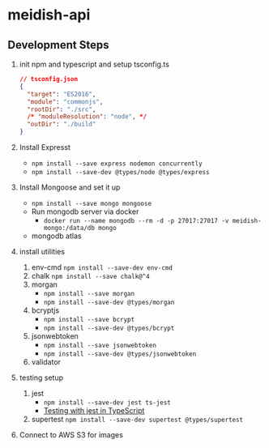 # meidish-api

## Development Steps

1. init npm and typescript and setup tsconfig.ts

   ```json
   // tsconfig.json
   {
     "target": "ES2016",
     "module": "commonjs",
     "rootDir": "./src",
     /* "moduleResolution": "node", */
     "outDir": "./build"
   }
   ```

2. Install Expresst

   - `npm install --save express nodemon concurrently`
   - `npm install --save-dev @types/node @types/express`

3. Install Mongoose and set it up

   - `npm install --save mongo mongoose`
   - Run mongodb server via docker
     - `docker run --name mongodb --rm -d -p 27017:27017 -v meidish-mongo:/data/db mongo`
   - mongodb atlas

4. install utilities

   1. env-cmd
      `npm install --save-dev env-cmd`
   2. chalk
      `npm install --save chalk@^4`
   3. morgan
      - `npm install --save morgan`
      - `npm install --save-dev @types/morgan`
   4. bcryptjs
      - `npm install --save bcrypt`
      - `npm install --save-dev @types/bcrypt`
   5. jsonwebtoken
      - `npm install --save jsonwebtoken`
      - `npm install --save-dev @types/jsonwebtoken`
   6. validator

5. testing setup

   1. jest
      - `npm install --save-dev jest ts-jest`
      - [Testing with jest in TypeScript](https://itnext.io/testing-with-jest-in-typescript-cc1cd0095421)
   2. supertest
      `npm install --save-dev supertest @types/supertest`

6. Connect to AWS S3 for images
